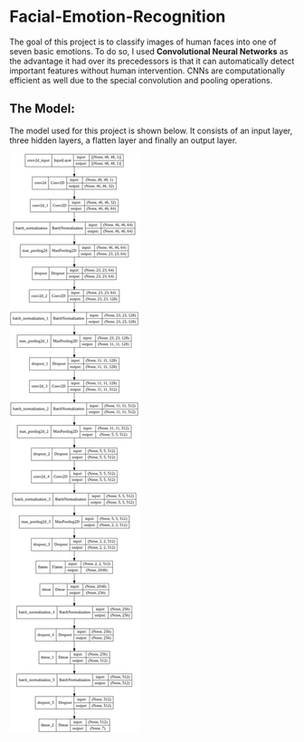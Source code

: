 # Facial-Emotion-Recognition

The goal of this project is to classify images of human faces into one of seven basic emotions. To do so, I used **Convolutional Neural Networks** as the advantage it had over its precedessors is that it can automatically detect important features without human intervention. CNNs are computationally efficient as well due to the special convolution and pooling operations.

## The Model:

The model used for this project is shown below. It consists of an input layer, three hidden layers, a flatten layer and finally an output layer.

<img src="model.png"/>
